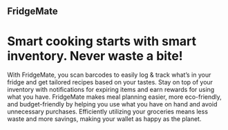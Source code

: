 ## FridgeMate

# Smart cooking starts with smart inventory. Never waste a bite!

With FridgeMate, you scan barcodes to easily log & track what’s in your fridge and get
tailored recipes based on your tastes. Stay on top of your inventory with notifications
for expiring items and earn rewards for using what you have. FridgeMate makes meal
planning easier, more eco-friendly, and budget-friendly by helping you use what you have
on hand and avoid unnecessary purchases. Efficiently utilizing your groceries means less
waste and more savings, making your wallet as happy as the planet.
